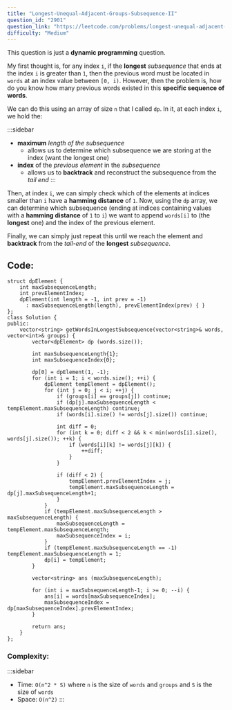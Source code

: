 ```yaml
---
title: "Longest-Unequal-Adjacent-Groups-Subsequence-II"
question_id: "2901"
question_link: "https://leetcode.com/problems/longest-unequal-adjacent-groups-subsequence-ii/"
difficulty: "Medium"
---
```


This question is just a **dynamic programming** question.

My first thought is, for any index `i`, if the **longest** *subsequence* that ends at the index `i` is greater than `1`,
then the previous word must be located in `words` at an index value between `[0, i)`.
However, then the problem is, how do you know how many previous words existed in this **specific sequence of words**.

We can do this using an array of size `n` that I called `dp`. 
In it, at each index `i`, we hold the:

:::sidebar
- **maximum** *length of the subsequence*
    - allows us to determine which subsequence we are storing at the index (want the longest one)
- **index** of the *previous element* in the *subsequence*
    - allows us to **backtrack** and reconstruct the subsequence from the *tail end*
:::

Then, at index `i`, we can simply check which of the elements at indices smaller than `i` have a **hamming distance** of `1`.
Now, using the `dp` array, we can determine which subsequence (ending at indices containing values with a **hamming distance** of `1` to `i`) 
we want to append `words[i]` to (the **longest** one) and the index of the previous element.

Finally, we can simply just repeat this until we reach the element and **backtrack** from the *tail-end* of the **longest** *subsequence*.

## Code<span>:</span>

```{.cpp}
struct dpElement {
    int maxSubsequenceLength;
    int prevElementIndex;
    dpElement(int length = -1, int prev = -1)
      : maxSubsequenceLength(length), prevElementIndex(prev) { }
};
class Solution {
public:
    vector<string> getWordsInLongestSubsequence(vector<string>& words, vector<int>& groups) {
        vector<dpElement> dp (words.size());

        int maxSubsequenceLength{1};
        int maxSubsequenceIndex{0};

        dp[0] = dpElement(1, -1);
        for (int i = 1; i < words.size(); ++i) {
            dpElement tempElement = dpElement();
            for (int j = 0; j < i; ++j) {
                if (groups[i] == groups[j]) continue;
                if (dp[j].maxSubsequenceLength < tempElement.maxSubsequenceLength) continue;
                if (words[i].size() != words[j].size()) continue;

                int diff = 0;
                for (int k = 0; diff < 2 && k < min(words[i].size(), words[j].size()); ++k) {
                    if (words[i][k] != words[j][k]) {
                        ++diff;
                    }
                }

                if (diff < 2) {
                    tempElement.prevElementIndex = j;
                    tempElement.maxSubsequenceLength = dp[j].maxSubsequenceLength+1;
                }
            }
            if (tempElement.maxSubsequenceLength > maxSubsequenceLength) {
                maxSubsequenceLength = tempElement.maxSubsequenceLength;
                maxSubsequenceIndex = i;
            }
            if (tempElement.maxSubsequenceLength == -1) tempElement.maxSubsequenceLength = 1;
            dp[i] = tempElement;
        }

        vector<string> ans (maxSubsequenceLength);

        for (int i = maxSubsequenceLength-1; i >= 0; --i) {
            ans[i] = words[maxSubsequenceIndex];
            maxSubsequenceIndex = dp[maxSubsequenceIndex].prevElementIndex;
        }

        return ans;
    }
};
```

### Complexity<span>:</span>

:::sidebar
- Time: `O(n^2 * S)` where `n` is the size of `words` and `groups` and `S` is the size of `words`
- Space: `O(n^2)`
:::
